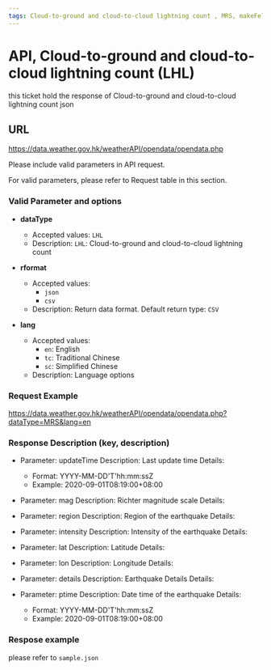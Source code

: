```yaml
---
tags: Cloud-to-ground and cloud-to-cloud lightning count , MRS, makeFeltearthquakeRequest
---
```


# API, Cloud-to-ground and cloud-to-cloud lightning count (LHL)

this ticket hold the response of  Cloud-to-ground and cloud-to-cloud lightning count  json

## URL

<https://data.weather.gov.hk/weatherAPI/opendata/opendata.php>

Please include valid parameters in API request.

For valid parameters, please refer to Request table in this section.

### Valid Parameter and options

* **dataType**
  * Accepted values: `LHL`
  * Description: `LHL`: Cloud-to-ground and cloud-to-cloud lightning count

* **rformat**
  * Accepted values:
    * `json`
    * `csv`
  * Description: Return data format. Default return type: `CSV`

* **lang**
  * Accepted values:
    * `en`: English
    * `tc`: Traditional Chinese
    * `sc`: Simplified Chinese
  * Description: Language options

### Request Example

<https://data.weather.gov.hk/weatherAPI/opendata/opendata.php?dataType=MRS&lang=en>

### Response Description (key, description)

* Parameter: updateTime
  Description: Last update time
  Details:
  * Format: YYYY-MM-DD'T'hh:mm:ssZ
  * Example: 2020-09-01T08:19:00+08:00

* Parameter: mag
  Description: Richter magnitude scale
  Details:

* Parameter: region
  Description: Region of the earthquake
  Details:

* Parameter: intensity
  Description: Intensity of the earthquake
  Details:

* Parameter: lat
  Description: Latitude
  Details:

* Parameter: lon
  Description: Longitude
  Details:

* Parameter: details
  Description: Earthquake Details
  Details:

* Parameter: ptime
  Description: Date time of the earthquake
  Details:
  * Format: YYYY-MM-DD'T'hh:mm:ssZ
  * Example: 2020-09-01T08:19:00+08:00

### Respose example

please refer to `sample.json`
